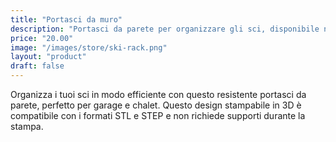 ```yaml
---
title: "Portasci da muro"
description: "Portasci da parete per organizzare gli sci, disponibile nei formati STL e STEP per la stampa 3D."
price: "20.00"
image: "/images/store/ski-rack.png"
layout: "product"
draft: false
---
```

Organizza i tuoi sci in modo efficiente con questo resistente portasci da parete, perfetto per garage e chalet. Questo design stampabile in 3D è compatibile con i formati STL e STEP e non richiede supporti durante la stampa.
